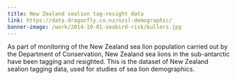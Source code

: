 ```yaml
---
title: New Zealand sealion tag-resight data
link: https://data.dragonfly.co.nz/nzsl-demographic/
banner-image: /work/2014-10-01-seabird-risk/bullers.jpg
---
```


As part of monitoring of the New Zealand sea lion population carried out by the Department of Conservation, New Zealand sea lions in the sub-antarctic have been tagging and resighted. This is the dataset of New Zealand sealion tagging data, used for studies of sea lion demographics. 

<!--more-->